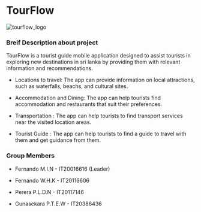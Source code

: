 # TourFlow

![tourflow_logo](https://user-images.githubusercontent.com/86223874/227619170-9aa02b5d-4769-4ca5-99d5-62d7377c145d.png)

### Breif Description about project

TourFlow is a tourist guide mobile application designed to assist tourists in exploring new destinations in sri lanka by providing them with relevant information and recommendations.

- Locations to travel: The app can provide information on local attractions, such as waterfalls, beachs, and cultural sites.

- Accommodation and Dining: The app can help tourists find accommodation and restaurants that suit their preferences.

- Transportation : The app can help tourists to find transport services near the visited location areas.

- Tourist Guide : The app can help tourists to find a guide to travel with them and get guidance from them.

### Group Members

- Fernando M.I.N - IT20016616 (Leader)

- Fernando W.H.K - IT20116606  

- Perera P.L.D.N - IT20117146 

- Gunasekara P.T.E.W - IT20386436
